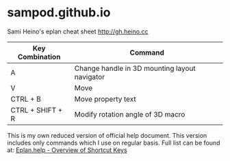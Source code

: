 # sampod.github.io
Sami Heino's eplan cheat sheet
http://gh.heino.cc

| Key Combination  | Command
| ---------------- | ---
| A                | Change handle in 3D mounting layout navigator
| V                | Move
| CTRL + B         | Move property text
| CTRL + SHIFT + R | Modify rotation angle of 3D macro

This is my own reduced version of official help document. This version includes only commands which I use on regular basis. Full list can be found at: 
[Eplan.help - Overview of Shortcut Keys](https://www.eplan.help/help/platform/2.7/en-US/help/EPLAN_Help.htm#htm/gededitgui_k_tastaturbefehle.htm#kanchor426)
